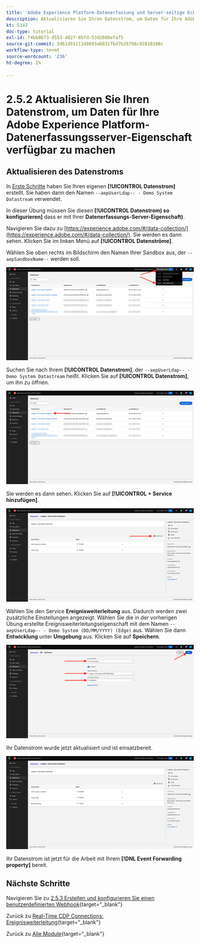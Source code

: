 ```yaml
---
title: 'Adobe Experience Platform-Datenerfassung und Server-seitige Echtzeit-Weiterleitung : Aktualisieren Sie Ihren Datenstrom, um Daten für Ihre Adobe Experience Platform-Datenerfassungsserver-Eigenschaft verfügbar zu machen'
description: Aktualisieren Sie Ihren Datenstrom, um Daten für Ihre Adobe Experience Platform-Datenerfassungsserver-Eigenschaft verfügbar zu machen.
kt: 5342
doc-type: tutorial
exl-id: f4bb0673-d553-4027-8bfd-53d2608efaf5
source-git-commit: 3d61d91111d8693ab031fbd7b26706c02818108c
workflow-type: tm+mt
source-wordcount: '236'
ht-degree: 2%

---
```


# 2.5.2 Aktualisieren Sie Ihren Datenstrom, um Daten für Ihre Adobe Experience Platform-Datenerfassungsserver-Eigenschaft verfügbar zu machen

## Aktualisieren des Datenstroms

In [Erste Schritte](./../../../getting-started/gettingstarted/ex2.md) haben Sie Ihren eigenen **[!UICONTROL Datenstrom]** erstellt. Sie haben dann den Namen `--aepUserLdap-- - Demo System Datastream` verwendet.

In dieser Übung müssen Sie diesen **[!UICONTROL Datenstrom) so konfigurieren]** dass er mit Ihrer **Datenerfassungs-Server-Eigenschaft)**.

Navigieren Sie dazu zu [https://experience.adobe.com/#/data-collection/](https://experience.adobe.com/#/data-collection/). Sie werden es dann sehen. Klicken Sie im linken Menü auf **[!UICONTROL Datenströme]**.

Wählen Sie oben rechts im Bildschirm den Namen Ihrer Sandbox aus, der `--aepSandboxName--` werden soll.

![Klicken Sie im linken Navigationsbereich auf das Symbol Edge-Konfiguration ](./images/edgeconfig1b.png)

Suchen Sie nach Ihrem **[!UICONTROL Datenstrom]**, der `--aepUserLdap-- - Demo System Datastream` heißt. Klicken Sie auf **[!UICONTROL Datenstrom]**, um ihn zu öffnen.

![WebSDK](./images/websdk0.png)

Sie werden es dann sehen. Klicken Sie auf **[!UICONTROL + Service hinzufügen]**.

![WebSDK](./images/websdk3.png)

Wählen Sie den Service **Ereignisweiterleitung** aus. Dadurch werden zwei zusätzliche Einstellungen angezeigt. Wählen Sie die in der vorherigen Übung erstellte Ereignisweiterleitungseigenschaft mit dem Namen `--aepUserLdap-- - Demo System (DD/MM/YYYY) (Edge)` aus. Wählen Sie dann **Entwicklung** unter **Umgebung** aus. Klicken Sie auf **Speichern**.

![WebSDK](./images/websdk4.png)

Ihr Datenstrom wurde jetzt aktualisiert und ist einsatzbereit.

![WebSDK](./images/websdk8a.png)

Ihr Datenstrom ist jetzt für die Arbeit mit Ihrem **[!DNL Event Forwarding property]** bereit.

## Nächste Schritte

Navigieren Sie zu [2.5.3 Erstellen und konfigurieren Sie einen benutzerdefinierten Webhook](./ex3.md){target="_blank"}

Zurück zu [Real-Time CDP Connections: Ereignisweiterleitung](./aep-data-collection-ssf.md){target="_blank"}

Zurück zu [Alle Module](./../../../../overview.md){target="_blank"}
